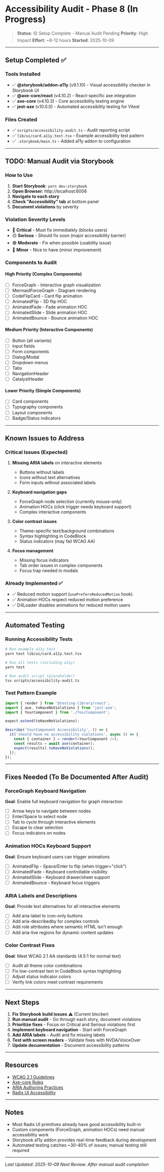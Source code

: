 # Accessibility Audit - Phase 8 (In Progress)

> **Status**: 🟡 Setup Complete - Manual Audit Pending
> **Priority**: High Impact
> **Effort**: ~8-12 hours
> **Started**: 2025-10-09

---

## Setup Completed ✅

### Tools Installed

- ✅ **@storybook/addon-a11y** (v9.1.10) - Visual accessibility checker in Storybook UI
- ✅ **@axe-core/react** (v4.10.2) - React-specific axe integration
- ✅ **axe-core** (v4.10.3) - Core accessibility testing engine
- ✅ **jest-axe** (v10.0.0) - Automated accessibility testing for Vitest

### Files Created

- ✅ `scripts/accessibility-audit.ts` - Audit reporting script
- ✅ `lib/ui/card.a11y.test.tsx` - Example accessibility test pattern
- ✅ `.storybook/main.ts` - Added a11y addon to configuration

---

## TODO: Manual Audit via Storybook

### How to Use

1. **Start Storybook**: `yarn dev:storybook`
2. **Open Browser**: http://localhost:6006
3. **Navigate to each story**
4. **Check "Accessibility" tab** at bottom panel
5. **Document violations** by severity

### Violation Severity Levels

- 🔴 **Critical** - Must fix immediately (blocks users)
- 🟡 **Serious** - Should fix soon (major accessibility barrier)
- 🟣 **Moderate** - Fix when possible (usability issue)
- 🔵 **Minor** - Nice to have (minor improvement)

### Components to Audit

#### High Priority (Complex Components)

- [ ] ForceGraph - Interactive graph visualization
- [ ] MermaidForceGraph - Diagram rendering
- [ ] CodeFlipCard - Card flip animation
- [ ] AnimatedFlip - 3D flip HOC
- [ ] AnimatedFade - Fade animation HOC
- [ ] AnimatedSlide - Slide animation HOC
- [ ] AnimatedBounce - Bounce animation HOC

#### Medium Priority (Interactive Components)

- [ ] Button (all variants)
- [ ] Input fields
- [ ] Form components
- [ ] Dialog/Modal
- [ ] Dropdown menus
- [ ] Tabs
- [ ] NavigationHeader
- [ ] CatalystHeader

#### Lower Priority (Simple Components)

- [ ] Card components
- [ ] Typography components
- [ ] Layout components
- [ ] Badge/Status indicators

---

## Known Issues to Address

### Critical Issues (Expected)

1. **Missing ARIA labels** on interactive elements
   - Buttons without labels
   - Icons without text alternatives
   - Form inputs without associated labels

2. **Keyboard navigation gaps**
   - ForceGraph node selection (currently mouse-only)
   - Animation HOCs (click trigger needs keyboard support)
   - Complex interactive components

3. **Color contrast issues**
   - Theme-specific text/background combinations
   - Syntax highlighting in CodeBlock
   - Status indicators (may fail WCAG AA)

4. **Focus management**
   - Missing focus indicators
   - Tab order issues in complex components
   - Focus trap needed in modals

### Already Implemented ✅

- ✅ Reduced motion support (`usePrefersReducedMotion` hook)
- ✅ Animation HOCs respect reduced motion preference
- ✅ D4Loader disables animations for reduced motion users

---

## Automated Testing

### Running Accessibility Tests

```bash
# Run example a11y test
yarn test lib/ui/card.a11y.test.tsx

# Run all tests (including a11y)
yarn test

# Run audit script (placeholder)
tsx scripts/accessibility-audit.ts
```

### Test Pattern Example

```typescript
import { render } from '@testing-library/react';
import { axe, toHaveNoViolations } from 'jest-axe';
import { YourComponent } from './YourComponent';

expect.extend(toHaveNoViolations);

describe('YourComponent Accessibility', () => {
  it('should have no accessibility violations', async () => {
    const { container } = render(<YourComponent />);
    const results = await axe(container);
    expect(results).toHaveNoViolations();
  });
});
```

---

## Fixes Needed (To Be Documented After Audit)

### ForceGraph Keyboard Navigation

**Goal**: Enable full keyboard navigation for graph interaction

- [ ] Arrow keys to navigate between nodes
- [ ] Enter/Space to select node
- [ ] Tab to cycle through interactive elements
- [ ] Escape to clear selection
- [ ] Focus indicators on nodes

### Animation HOCs Keyboard Support

**Goal**: Ensure keyboard users can trigger animations

- [ ] AnimatedFlip - Space/Enter to flip (when trigger="click")
- [ ] AnimatedFade - Keyboard controllable visibility
- [ ] AnimatedSlide - Keyboard drawer/sheet support
- [ ] AnimatedBounce - Keyboard focus triggers

### ARIA Labels and Descriptions

**Goal**: Provide text alternatives for all interactive elements

- [ ] Add aria-label to icon-only buttons
- [ ] Add aria-describedby for complex controls
- [ ] Add role attributes where semantic HTML isn't enough
- [ ] Add aria-live regions for dynamic content updates

### Color Contrast Fixes

**Goal**: Meet WCAG 2.1 AA standards (4.5:1 for normal text)

- [ ] Audit all theme color combinations
- [ ] Fix low-contrast text in CodeBlock syntax highlighting
- [ ] Adjust status indicator colors
- [ ] Verify link colors meet contrast requirements

---

## Next Steps

1. **Fix Storybook build issues** ⚠️ (Current blocker)
2. **Run manual audit** - Go through each story, document violations
3. **Prioritize fixes** - Focus on Critical and Serious violations first
4. **Implement keyboard navigation** - Start with ForceGraph
5. **Add ARIA labels** - Audit and fix missing labels
6. **Test with screen readers** - Validate fixes with NVDA/VoiceOver
7. **Update documentation** - Document accessibility patterns

---

## Resources

- [WCAG 2.1 Guidelines](https://www.w3.org/WAI/WCAG21/quickref/)
- [Axe-core Rules](https://github.com/dequelabs/axe-core/blob/develop/doc/rule-descriptions.md)
- [ARIA Authoring Practices](https://www.w3.org/WAI/ARIA/apg/)
- [Radix UI Accessibility](https://www.radix-ui.com/primitives/docs/overview/accessibility)

---

## Notes

- Most Radix UI primitives already have good accessibility built-in
- Custom components (ForceGraph, animation HOCs) need manual accessibility work
- Storybook a11y addon provides real-time feedback during development
- Automated testing catches ~30-40% of issues; manual testing still required

---

_Last Updated: 2025-10-09_
_Next Review: After manual audit completion_
